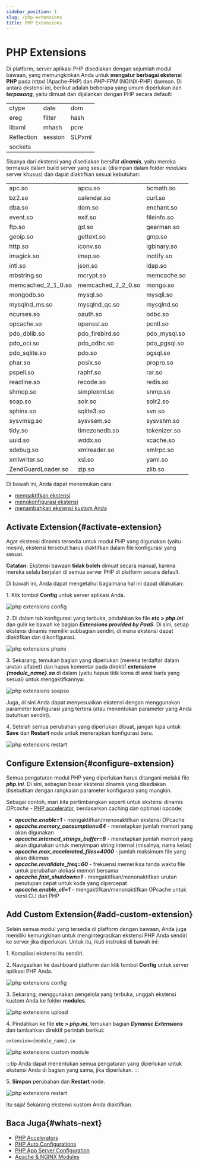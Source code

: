 ```yaml
---
sidebar_position: 1
slug: /php-extensions
title: PHP Extensions
---
```

# PHP Extensions

Di platform, server aplikasi PHP disediakan dengan sejumlah modul bawaan, yang memungkinkan Anda untuk **mengatur berbagai ekstensi PHP** pada _httpd_ (Apache-PHP) dan _PHP-FPM_ (NGINX-PHP) daemon. Di antara ekstensi ini, berikut adalah beberapa yang umum diperlukan dan _**terpasang**_, yaitu dimuat dan dijalankan dengan PHP secara default:

<table>
  <tr>
    <td>ctype</td>
    <td>date</td>
    <td>dom</td>
  </tr>
  <tr>
    <td>ereg</td>
    <td>filter</td>
    <td>hash</td>
  </tr>
  <tr>
    <td>libxml</td>
    <td>mhash</td>
    <td>pcre</td>
  </tr>
  <tr>
    <td>Reflection</td>
    <td>session</td>
    <td>SLPxml</td>
  </tr>
  <tr>
    <td>sockets</td>
    <td></td>
    <td></td>
  </tr>
</table>
  
Sisanya dari ekstensi yang disediakan bersifat _**dinamis**_, yaitu mereka termasuk dalam build server yang sesuai (disimpan dalam folder _modules_ server khusus) dan dapat diaktifkan sesuai kebutuhan:

<table>
  <tr>
    <td>apc.so</td>
    <td>apcu.so</td>
    <td>bcmath.so</td>
  </tr>
  <tr>
    <td>bz2.so</td>
    <td>calendar.so</td>
    <td>curl.so</td>
  </tr>
  <tr>
    <td>dba.so</td>
    <td>dom.so</td>
    <td>enchant.so</td>
  </tr>
  <tr>
    <td>event.so</td>
    <td>exif.so</td>
    <td>fileinfo.so</td>
  </tr>
  <tr>
    <td>ftp.so</td>
    <td>gd.so</td>
    <td>gearman.so</td>
  </tr>
  <tr>
    <td>geoip.so</td>
    <td>gettext.so</td>
    <td>gmp.so</td>
  </tr>
  <tr>
    <td>http.so</td>
    <td>iconv.so</td>
    <td>igbinary.so</td>
  </tr>
  <tr>
    <td>imagick.so</td>
    <td>imap.so</td>
    <td>inotify.so</td>
  </tr>
  <tr>
    <td>intl.so</td>
    <td>json.so</td>
    <td>ldap.so</td>
  </tr>
  <tr>
    <td>mbstring.so</td>
    <td>mcrypt.so</td>
    <td>memcache.so</td>
  </tr>
  <tr>
    <td>memcached_2_1_0.so</td>
    <td>memcached_2_2_0.so</td>
    <td>mongo.so</td>
  </tr>
  <tr>
    <td>mongodb.so</td>
    <td>mysql.so</td>
    <td>mysqli.so</td>
  </tr>
  <tr>
    <td>mysqlnd_ms.so</td>
    <td>mysqlnd_qc.so</td>
    <td>mysqlnd.so</td>
  </tr>
  <tr>
    <td>ncurses.so</td>
    <td>oauth.so</td>
    <td>odbc.so</td>
  </tr>
  <tr>
    <td>opcache.so</td>
    <td>openssl.so</td>
    <td>pcntl.so</td>
  </tr>
  <tr>
    <td>pdo_dblib.so</td>
    <td>pdo_firebird.so</td>
    <td>pdo_mysql.so</td>
  </tr>
  <tr>
    <td>pdo_oci.so</td>
    <td>pdo_odbc.so</td>
    <td>pdo_pgsql.so</td>
  </tr>
  <tr>
    <td>pdo_sqlite.so</td>
    <td>pdo.so</td>
    <td>pgsql.so</td>
  </tr>
  <tr>
    <td>phar.so</td>
    <td>posix.so</td>
    <td>propro.so</td>
  </tr>
  <tr>
    <td>pspell.so</td>
    <td>raphf.so</td>
    <td>rar.so</td>
  </tr>
  <tr>
    <td>readline.so</td>
    <td>recode.so</td>
    <td>redis.so</td>
  </tr>
  <tr>
    <td>shmop.so</td>
    <td>simplexml.so</td>
    <td>snmp.so</td>
  </tr>
  <tr>
    <td>soap.so</td>
    <td>solr.so</td>
    <td>solr2.so</td>
  </tr>
  <tr>
    <td>sphinx.so</td>
    <td>sqlite3.so</td>
    <td>svn.so</td>
  </tr>
  <tr>
    <td>sysvmsg.so</td>
    <td>sysvsem.so</td>
    <td>sysvshm.so</td>
  </tr>
  <tr>
    <td>tidy.so</td>
    <td>timezonedb.so</td>
    <td>tokenizer.so</td>
  </tr>
  <tr>
    <td>uuid.so</td>
    <td>wddx.so</td>
    <td>xcache.so</td>
  </tr>
  <tr>
    <td>xdebug.so</td>
    <td>xmlreader.so</td>
    <td>xmlrpc.so</td>
  </tr>
  <tr>
    <td>xmlwriter.so</td>
    <td>xsl.so</td>
    <td>yaml.so</td>
  </tr>
  <tr>
    <td>ZendGuardLoader.so</td>
    <td>zip.so</td>
    <td>zlib.so</td>
  </tr>
</table>
  
Di bawah ini, Anda dapat menemukan cara:

  * [mengaktifkan ekstensi](<https://docs.dewacloud.com/docs/#activate-extension>)
  * [mengkonfigurasi ekstensi](<https://docs.dewacloud.com/docs/#configure-extension>)
  * [menambahkan ekstensi kustom Anda](<https://docs.dewacloud.com/docs/#add-custom-extension>)

## Activate Extension{#activate-extension}

Agar ekstensi dinamis tersedia untuk modul PHP yang digunakan (yaitu mesin), ekstensi tersebut harus diaktifkan dalam file konfigurasi yang sesuai.

**Catatan:** Ekstensi bawaan __tidak boleh__ dimuat secara manual, karena mereka selalu berjalan di semua server PHP di platform secara default.

Di bawah ini, Anda dapat mengetahui bagaimana hal ini dapat dilakukan:

1\. Klik tombol **Config** untuk server aplikasi Anda.

![php extensions config](#)

2\. Di dalam tab konfigurasi yang terbuka, pindahkan ke file **etc > _php.ini_** dan gulir ke bawah ke bagian _**Extensions provided by PaaS**_. Di sini, setiap ekstensi dinamis memiliki subbagian sendiri, di mana ekstensi dapat diaktifkan dan dikonfigurasi.

![php extensions phpini](#)

3\. Sekarang, temukan bagian yang diperlukan (mereka terdaftar dalam urutan alfabet) dan hapus komentar pada direktif _**extension=\{module_name\}.so**_ di dalam (yaitu hapus titik koma di awal baris yang sesuai) untuk mengaktifkannya:

![php extensions soapso](#)

Juga, di sini Anda dapat menyesuaikan ekstensi dengan menggunakan parameter konfigurasi yang tertera (atau menentukan parameter yang Anda butuhkan sendiri).

4\. Setelah semua perubahan yang diperlukan dibuat, jangan lupa untuk **Save** dan **Restart** node untuk menerapkan konfigurasi baru.

![php extensions restart](#)

## Configure Extension{#configure-extension}

Semua pengaturan modul PHP yang diperlukan harus ditangani melalui file _**php.ini**_. Di sini, sebagian besar ekstensi dinamis yang disediakan disebutkan dengan rangkaian parameter konfigurasi yang mungkin.

Sebagai contoh, mari kita pertimbangkan seperti untuk ekstensi dinamis _OPcache_ - [PHP accelerator](<https://docs.dewacloud.com/docs/php-accelerators/>), berdasarkan caching dan optimasi opcode:

  * _**opcache.enable=1**_ \- mengaktifkan/menonaktifkan ekstensi OPcache
  * _**opcache.memory_consumption=64**_ \- menetapkan jumlah memori yang akan digunakan
  * _**opcache.interned_strings_buffer=8**_ \- menetapkan jumlah memori yang akan digunakan untuk menyimpan string internal (misalnya, nama kelas)
  * _**opcache.max_accelerated_files=4000**_ \- jumlah maksimum file yang akan dikemas
  * _**opcache.revalidate_freq=60**_ \- frekuensi memeriksa tanda waktu file untuk perubahan alokasi memori bersama
  * _**opcache.fast_shutdown=1**_ \- mengaktifkan/menonaktifkan urutan penutupan cepat untuk kode yang dipercepat
  * _**opcache.enable_cli=1**_ \- mengaktifkan/menonaktifkan OPcache untuk versi CLI dari PHP

## Add Custom Extension{#add-custom-extension}

Selain semua modul yang tersedia di platform dengan bawaan, Anda juga memiliki kemungkinan untuk mengintegrasikan ekstensi PHP Anda sendiri ke server jika diperlukan. Untuk itu, ikuti instruksi di bawah ini:

1\. Kompilasi ekstensi itu sendiri.

2\. Navigasikan ke dashboard platform dan klik tombol **Config** untuk server aplikasi PHP Anda.

![php extensions config](#)

3\. Sekarang, menggunakan pengelola yang terbuka, unggah ekstensi kustom Anda ke folder **modules**.

![php extensions upload](#)

4\. Pindahkan ke file **etc > _php.ini_**, temukan bagian _**Dynamic Extensions**_ dan tambahkan direktif perintah berikut:

```
extension={module_name}.so
```

![php extensions custom module](#)

:::tip 
Anda dapat menentukan semua pengaturan yang diperlukan untuk ekstensi Anda di bagian yang sama, jika diperlukan.
:::

5\. **Simpan** perubahan dan **Restart** node.

![php extensions restart](#)

Itu saja! Sekarang ekstensi kustom Anda diaktifkan.

## Baca Juga{#whats-next}

  * [PHP Accelerators](<https://docs.dewacloud.com/docs/php-accelerators/>)
  * [PHP Auto Configurations](<https://docs.dewacloud.com/docs/php-auto-configuration/>)
  * [PHP App Server Configuration](<https://docs.dewacloud.com/docs/php-application-server-config/>)
  * [Apache & NGINX Modules](<https://docs.dewacloud.com/docs/apache-nginx-modules/>)